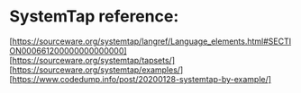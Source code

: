 # SystemTap reference:
[https://sourceware.org/systemtap/langref/Language_elements.html#SECTION000661200000000000000]
[https://sourceware.org/systemtap/tapsets/]
[https://sourceware.org/systemtap/examples/]
[https://www.codedump.info/post/20200128-systemtap-by-example/]
